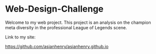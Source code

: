# Web-Design-Challenge

Welcome to my web project. This project is an analysis on the champion meta diversity in the professional League of Legends scene.

Link to my site:

https://github.com/asianhenry/asianhenry.github.io

